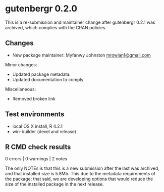 # gutenbergr 0.2.0

This is a re-submission and maintainer change after gutenbergr 0.2.1 was archived, which complies with the CRAN policies.

## Changes

* New package maintainer: Myfanwy Johnston <mrowlan1@gmail.com>

Minor changes:

* Updated package metadata.
* Updated documentation to comply 

Miscellaneous:

* Removed broken link

## Test environments

* local OS X install, R 4.2.1
* win-builder (devel and release)

## R CMD check results

0 errors | 0 warnings | 2 notes

The only NOTEs is that this is a new submission after the last was archived, and that installed size is  5.8Mb. This due to the metadata requirements of the package; that said, we are developing options that would reduce the size of the installed package in the next release.
